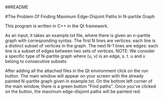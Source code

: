 ##README

#The Problem Of Finding Maximum Edge-Disjoint Paths In N-partite Graph

This program is written in C++ in the Qt framework. 

As an input, it takes an example.txt file, where there is given an n-partite graph with corresponding syntax.
The first N lines are vertices: each line is a distinct subset of vertices in the graph.
The next N-1 lines are edges: each line is a subset of edges between two sets of vertices.
NOTE: We consider a specific type of N-partite graph where (u, v) is an edge, s. t. u and v belong to consecutive subsets

After adding all the attached files in the Qt environment click on the run button.
The main window will appear on your screen with the already painted N-partite graph given in example.txt.
On the bottom left corner of the main window, there is a green button "Find paths".
Once you've clicked on the button, the maximum edge-disjoint paths will be painted red.
